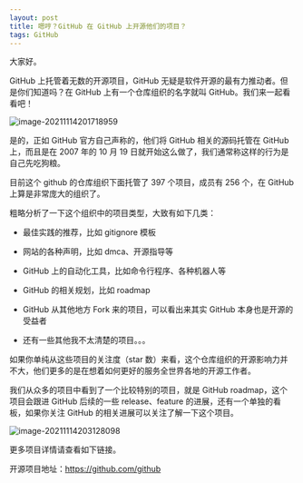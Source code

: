 ```yaml
---
layout: post
title: 嗯哼？GitHub 在 GitHub 上开源他们的项目？
tags: GitHub
---
```


大家好。

GitHub 上托管着无数的开源项目，GitHub 无疑是软件开源的最有力推动者。但是你们知道吗？在 GitHub 上有一个仓库组织的名字就叫 GitHub。我们来一起看看吧！

![image-20211114201718959](https://7465-test-3c9b5e-1-1301419220.tcb.qcloud.la/images/compress_image-20211114201718959.png)

是的，正如 GitHub 官方自己声称的，他们将 GitHub 相关的源码托管在 GitHub 上，而且是在 2007 年的 10 月 19 日就开始这么做了，我们通常称这样的行为是自己先吃狗粮。

目前这个 github 的仓库组织下面托管了 397 个项目，成员有 256 个，在 GitHub 上算是非常庞大的组织了。

粗略分析了一下这个组织中的项目类型，大致有如下几类：

* 最佳实践的推荐，比如 gitignore 模板

* 网站的各种声明，比如 dmca、开源指导等

* GitHub 上的自动化工具，比如命令行程序、各种机器人等

* GitHub 的相关规划，比如 roadmap

* GitHub 从其他地方 Fork 来的项目，可以看出来其实 GitHub 本身也是开源的受益者
* 还有一些其他我不太清楚的项目。。。

如果你单纯从这些项目的关注度（star 数）来看，这个仓库组织的开源影响力并不大，他们更多的是在想着如何更好的服务全世界各地的开源工作者。

我们从众多的项目中看到了一个比较特别的项目，就是 GitHub roadmap，这个项目会跟进 GitHub 后续的一些 release、feature 的进展，还有一个单独的看板，如果你关注 GitHub 的相关进展可以关注了解一下这个项目。

![image-20211114203128098](https://7465-test-3c9b5e-1-1301419220.tcb.qcloud.la/images/compress_image-20211114203128098.png)

更多项目详情请查看如下链接。

开源项目地址：https://github.com/github
